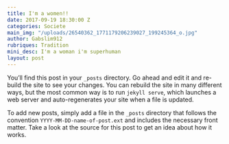 ```yaml
---
title: I'm a women!!
date: 2017-09-19 18:30:00 Z
categories: Societe
main_img: "/uploads/26540362_1771179206239027_199245364_o.jpg"
author: Gabslim912
rubriques: Tradition
mini_desc: I'm a woman i'm superhuman
layout: post
---
```


You’ll find this post in your `_posts` directory. Go ahead and edit it and re-build the site to see your changes. You can rebuild the site in many different ways, but the most common way is to run `jekyll serve`, which launches a web server and auto-regenerates your site when a file is updated.

To add new posts, simply add a file in the `_posts` directory that follows the convention `YYYY-MM-DD-name-of-post.ext` and includes the necessary front matter. Take a look at the source for this post to get an idea about how it works.


